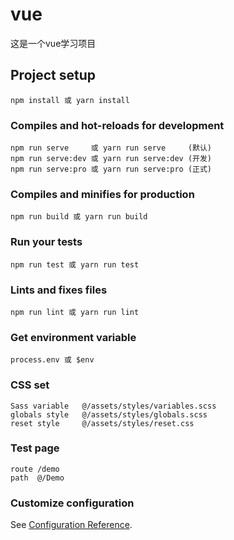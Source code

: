 # vue
这是一个vue学习项目

## Project setup
```
npm install 或 yarn install
```

### Compiles and hot-reloads for development
```
npm run serve     或 yarn run serve     (默认)
npm run serve:dev 或 yarn run serve:dev (开发)
npm run serve:pro 或 yarn run serve:pro (正式)
```

### Compiles and minifies for production
```
npm run build 或 yarn run build
```

### Run your tests
```
npm run test 或 yarn run test
```

### Lints and fixes files
```
npm run lint 或 yarn run lint
```

### Get environment variable
```
process.env 或 $env
```

### CSS set
```
Sass variable   @/assets/styles/variables.scss
globals style   @/assets/styles/globals.scss
reset style     @/assets/styles/reset.css
```

### Test page
```
route /demo
path  @/Demo
```

### Customize configuration
See [Configuration Reference](https://cli.vuejs.org/config/).
